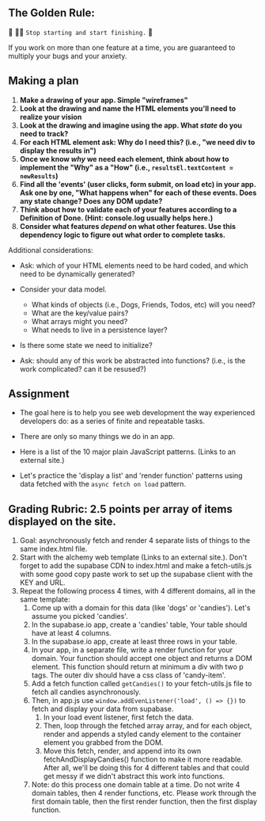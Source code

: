 ## The Golden Rule: 

🦸 🦸‍♂️ `Stop starting and start finishing.` 🏁

If you work on more than one feature at a time, you are guaranteed to multiply your bugs and your anxiety.

## Making a plan

1) **Make a drawing of your app. Simple "wireframes"**
1) **Look at the drawing and name the HTML elements you'll need to realize your vision**
1) **Look at the drawing and imagine using the app. What _state_ do you need to track?**
1) **For each HTML element ask: Why do I need this? (i.e., "we need div to display the results in")**
1) **Once we know _why_ we need each element, think about how to implement the "Why" as a "How" (i.e., `resultsEl.textContent = newResults`)**
1) **Find all the 'events' (user clicks, form submit, on load etc) in your app. Ask one by one, "What happens when" for each of these events. Does any state change? Does any DOM update?**
1) **Think about how to validate each of your features according to a Definition of Done. (Hint: console.log usually helps here.)**
1) **Consider what features _depend_ on what other features. Use this dependency logic to figure out what order to complete tasks.**

Additional considerations:

- Ask: which of your HTML elements need to be hard coded, and which need to be dynamically generated?

- Consider your data model.
  - What kinds of objects (i.e., Dogs, Friends, Todos, etc) will you need?
  - What are the key/value pairs?
  - What arrays might you need?
  - What needs to live in a persistence layer?
- Is there some state we need to initialize?
- Ask: should any of this work be abstracted into functions? (i.e., is the work complicated? can it be resused?)

## Assignment

- The goal here is to help you see web development the way experienced developers do: as a series of finite and repeatable tasks.

- There are only so many things we do in an app.

- Here is a list of the 10 major plain JavaScript patterns. (Links to an external site.)

- Let's practice the 'display a list' and 'render function' patterns using data fetched with the `async fetch on load` pattern.

## Grading Rubric: 2.5 points per array of items displayed on the site.

1. Goal: asynchronously fetch and render 4 separate lists of things to the same index.html file.
2. Start with the alchemy web template (Links to an external site.). Don't forget to add the supabase CDN to index.html and make a fetch-utils.js with some good copy paste work to set up the supabase client with the KEY and URL.
3. Repeat the following process 4 times, with 4 different domains, all in the same template:
    1. Come up with a domain for this data (like 'dogs' or 'candies'). Let's assume you picked 'candies'.
    2. In the supabase.io app, create a 'candies' table, Your table should have at least 4 columns.
    3. In the supabase.io app, create at least three rows in your table.
    4. In your app, in a separate file, write a render function for your domain. Your function should accept one object and returns a DOM element. This function should return at minimum a div with two p tags. The outer div should have a css class of 'candy-item'.
    5. Add a fetch function called `getCandies()` to your fetch-utils.js file to fetch all candies asynchronously.
    6. Then, in app.js use `window.addEvenListener('load', () => {})` to fetch and display your data from supabase.
        1. In your load event listener, first fetch the data.
        2. Then, loop through the fetched array array, and for each object, render and appends a styled candy element to the container element you grabbed from the DOM.
        3. Move this fetch, render, and append into its own fetchAndDisplayCandies() function to make it more readable. After all, we'll be doing this for 4 different tables and that could get messy if we didn't abstract this work into functions.
    7. Note: do this process one domain table at a time. Do not write 4 domain tables, then 4 render functions, etc. Please work through the first domain table, then the first render function, then the first display function.
